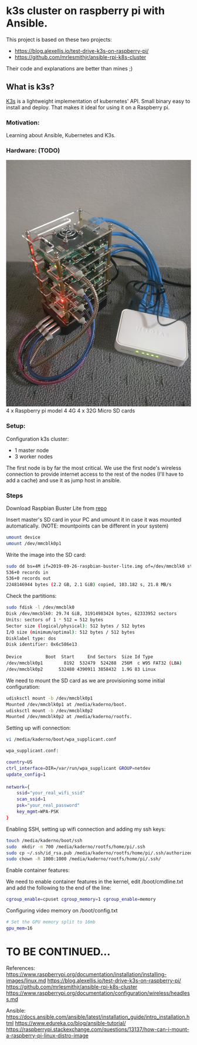 # k3s cluster on raspberry pi with Ansible.

This project is based on these two projects:
- https://blog.alexellis.io/test-drive-k3s-on-raspberry-pi/
- https://github.com/mrlesmithjr/ansible-rpi-k8s-cluster

Their code and explanations are better than mines ;)


## What is k3s? 

[K3s](https://k3s.io/) is a lightweight implementation of kubernetes' API. Small binary easy to install and deploy. That makes it ideal for using it on a Raspberry pi.

### Motivation:

Learning about Ansible, Kubernetes and K3s.

### Hardware: (TODO)
![cluster](cluster.jpg)
4 x Raspberry pi model 4 4G
4 x 32G Micro SD cards


### Setup:

Configuration k3s cluster:
- 1 master node
- 3 worker nodes

The first node is by far the most critical. We use the first node's wireless connection to provide internet access to the rest of the nodes (I'll have to add a cache) and use it as jump host in ansible.


### Steps

Download Raspbian Buster Lite from [repo](https://www.raspberrypi.org/downloads/raspbian/)

Insert master's SD card in your PC and umount it in case it was mounted automatically. (NOTE: mountpoints can be different in your system)
``` bash
umount device
umount /dev/mmcblk0p1
```
Write the image into the SD card:
``` bash
sudo dd bs=4M if=2019-09-26-raspbian-buster-lite.img of=/dev/mmcblk0 status=progress  conv=fsync
536+0 records in
536+0 records out
2248146944 bytes (2.2 GB, 2.1 GiB) copied, 103.182 s, 21.8 MB/s
```
Check the partitions:

``` bash
sudo fdisk -l /dev/mmcblk0
Disk /dev/mmcblk0: 29.74 GiB, 31914983424 bytes, 62333952 sectors
Units: sectors of 1 * 512 = 512 bytes
Sector size (logical/physical): 512 bytes / 512 bytes
I/O size (minimum/optimal): 512 bytes / 512 bytes
Disklabel type: dos
Disk identifier: 0x6c586e13

Device         Boot  Start     End Sectors  Size Id Type
/dev/mmcblk0p1        8192  532479  524288  256M  c W95 FAT32 (LBA)
/dev/mmcblk0p2      532480 4390911 3858432  1.9G 83 Linux
```
We need to mount the SD card as we are provisioning some initial configuration:
``` bash
udisksctl mount -b /dev/mmcblk0p1
Mounted /dev/mmcblk0p1 at /media/kaderno/boot.
udisksctl mount -b /dev/mmcblk0p2
Mounted /dev/mmcblk0p2 at /media/kaderno/rootfs.
```
Setting up wifi connection:
``` bash
vi /media/kaderno/boot/wpa_supplicant.conf
```
``` bash
wpa_supplicant.conf:
```
``` bash
country=US
ctrl_interface=DIR=/var/run/wpa_supplicant GROUP=netdev
update_config=1

network={
    ssid="your_real_wifi_ssid"
    scan_ssid=1
    psk="your_real_password"
    key_mgmt=WPA-PSK
}
```
Enabling SSH, setting up wifi connection and adding my ssh keys:
``` bash
touch /media/kaderno/boot/ssh
sudo  mkdir -m 700 /media/kaderno/rootfs/home/pi/.ssh
sudo cp ~/.ssh/id_rsa.pub /media/kaderno/rootfs/home/pi/.ssh/authorized_keys
sudo chown -R 1000:1000 /media/kaderno/rootfs/home/pi/.ssh/
```
Enable container features:

We need to enable container features in the kernel, edit /boot/cmdline.txt and add the following to the end of the line:

```bash
cgroup_enable=cpuset cgroup_memory=1 cgroup_enable=memory
```

Configuring video memory on /boot/config.txt
```bash
# Set the GPU memory split to 16mb
gpu_mem=16
```


# TO BE CONTINUED...

References:
https://www.raspberrypi.org/documentation/installation/installing-images/linux.md
https://blog.alexellis.io/test-drive-k3s-on-raspberry-pi/
https://github.com/mrlesmithjr/ansible-rpi-k8s-cluster
https://www.raspberrypi.org/documentation/configuration/wireless/headless.md

Ansible:
https://docs.ansible.com/ansible/latest/installation_guide/intro_installation.html
https://www.edureka.co/blog/ansible-tutorial/
https://raspberrypi.stackexchange.com/questions/13137/how-can-i-mount-a-raspberry-pi-linux-distro-image

